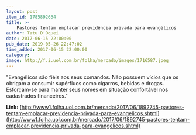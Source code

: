 ```yaml
---
layout: post
item_id: 1785892634
title: >-
    Pastores tentam emplacar previdência privada para evangélicos
author: Tatu D'Oquei
date: 2017-06-15 22:00:00
pub_date: 2019-05-26 22:47:02
time_added: 2017-06-15 22:00:00
category: 
image: http://f.i.uol.com.br/folha/mercado/images/1716587.jpeg
---
```


"Evangélicos são fiéis aos seus comandos. Não possuem vícios que os obrigam a consumir supérfluos como cigarros, bebidas e drogas. Esforçam-se para manter seus nomes em situação confortável nos cadastrados financeiros."

**Link:** [http://www1.folha.uol.com.br/mercado/2017/06/1892745-pastores-tentam-emplacar-previdencia-privada-para-evangelicos.shtml](http://www1.folha.uol.com.br/mercado/2017/06/1892745-pastores-tentam-emplacar-previdencia-privada-para-evangelicos.shtml)


